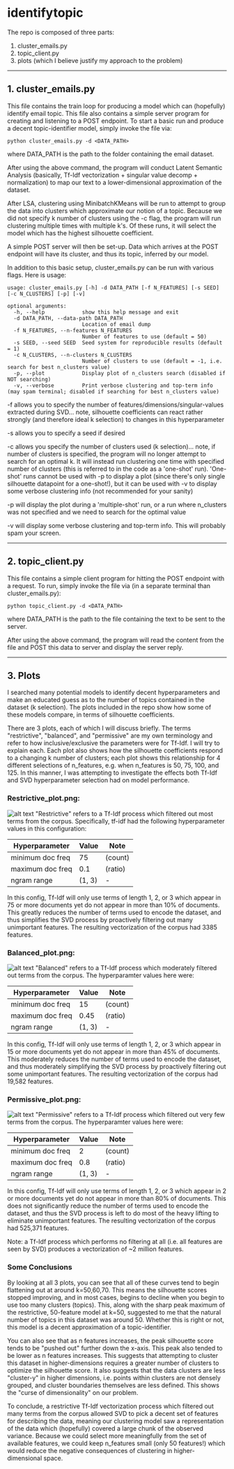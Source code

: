 # identifytopic

The repo is composed of three parts:
1) cluster_emails.py
2) topic_client.py
3) plots (which I believe justify my approach to the problem)
***
## 1. cluster_emails.py
This file contains the train loop for producing a model which can (hopefully) identify email topic.
This file also contains a simple server program for creating and listening to a POST endpoint.
To start a basic run and produce a decent topic-identifier model, simply invoke the file via:

`python cluster_emails.py -d <DATA_PATH>`

where DATA_PATH is the path to the folder containing the email dataset.

After using the above command, the program will conduct Latent Semantic Analysis (basically, Tf-Idf vectorization + singular value decomp + normalization) to map our text to a lower-dimensional approximation of the dataset.

After LSA, clustering using MinibatchKMeans will be run to attempt to group the data into clusters which approximate our notion of a topic. Because we did not specify k number of clusters using the -c flag, the program will run clustering multiple times with multiple k's. Of these runs, it will select the model which has the highest silhouette coefficient.

A simple POST server will then be set-up. Data which arrives at the POST endpoint will have its cluster, and thus its topic, inferred by our model.

In addition to this basic setup, cluster_emails.py can be run with various flags. Here is usage:

```
usage: cluster_emails.py [-h] -d DATA_PATH [-f N_FEATURES] [-s SEED] [-c N_CLUSTERS] [-p] [-v]

optional arguments:
  -h, --help            show this help message and exit
  -d DATA_PATH, --data-path DATA_PATH
                        Location of email dump
  -f N_FEATURES, --n-features N_FEATURES
                        Number of features to use (default = 50)
  -s SEED, --seed SEED  Seed system for reproducible results (default = 1)
  -c N_CLUSTERS, --n-clusters N_CLUSTERS
                        Number of clusters to use (default = -1, i.e. search for best n_clusters value)
  -p, --plot            Display plot of n_clusters search (disabled if NOT searching)
  -v, --verbose         Print verbose clustering and top-term info (may spam terminal; disabled if searching for best n_clusters value)
 ```

-f allows you to specify the number of features/dimensions/singular-values extracted during SVD... note, silhouette coefficients can react rather strongly (and therefore ideal k selection) to changes in this hyperparameter

-s allows you to specify a seed if desired

-c allows you specify the number of clusters used (k selection)... note, if number of clusters is specified, the program will no longer attempt to search for an optimal k. It will instead run clustering one time with specified number of clusters (this is referred to in the code as a 'one-shot' run). 'One-shot' runs cannot be used with -p to display a plot (since there's only single silhouette datapoint for a one-shot!), but it can be used with -v to display some verbose clustering info (not recommended for your sanity)

-p will display the plot during a 'multiple-shot' run, or a run where n_clusters was not specified and we need to search for the optimal value

-v will display some verbose clustering and top-term info. This will probably spam your screen.

***

## 2. topic_client.py
This file contains a simple client program for hitting the POST endpoint with a request.
To run, simply invoke the file via (in a separate terminal than cluster_emails.py):

`python topic_client.py -d <DATA_PATH>`

where DATA_PATH is the path to the file containing the text to be sent to the server.

After using the above command, the program will read the content from the file and POST this data to server and display the server reply.

***

## 3. Plots
I searched many potential models to identify decent hyperparameters and make an educated guess as to the number of topics contained in the dataset (k selection).
The plots included in the repo show how some of these models compare, in terms of silhouette coefficients.

There are 3 plots, each of which I will discuss briefly. The terms "restrictive", "balanced", and "permissive" are my own terminology and refer to how inclusive/exclusive the parameters were for Tf-Idf. I will try to explain each. Each plot also shows how the silhouette coefficients respond to a changing k number of clusters; each plot shows this relationship for 4 different selections of n_features, e.g. when n_features is 50, 75, 100, and 125. In this manner, I was attempting to investigate the effects both Tf-Idf and SVD hyperparameter selection had on model performance.

### Restrictive_plot.png:
![alt text](https://github.com/maccmux/identifytopic/blob/main/restrictive_plot.png?raw=true)
"Restrictive" refers to a Tf-Idf process which filtered out most terms from the corpus. Specifically, tf-idf had the following hyperparameter values in this configuration:

|Hyperparameter|Value|Note|
|-|-|-|
|minimum doc freq|75|(count)|
|maximum doc freq|0.1|(ratio)|
|ngram range|(1, 3)|-|

In this config, Tf-Idf will only use terms of length 1, 2, or 3 which appear in 75 or more documents yet do not appear in more than 10% of documents. This greatly reduces the number of terms used to encode the dataset, and thus simplifies the SVD process by proactively filtering out many unimportant features. The resulting vectorization of the corpus had 3385 features.


### Balanced_plot.png:
![alt text](https://github.com/maccmux/identifytopic/blob/main/balanced_plot.png?raw=true)
"Balanced" refers to a Tf-Idf process which moderately filtered out terms from the corpus. The hyperparamter values here were:

|Hyperparameter|Value|Note|
|-|-|-|
|minimum doc freq|15|(count)|
|maximum doc freq|0.45|(ratio)|
|ngram range|(1, 3)|-|

In this config, Tf-Idf will only use terms of length 1, 2, or 3 which appear in 15 or more documents yet do not appear in more than 45% of documents. This moderately reduces the number of terms used to encode the dataset, and thus moderately simplifying the SVD process by proactively filtering out some unimportant features. The resulting vectorization of the corpus had 19,582 features.



### Permissive_plot.png:
![alt text](https://github.com/maccmux/identifytopic/blob/main/permissive_plot.png?raw=true)
"Permissive" refers to a Tf-Idf process which filtered out very few terms from the corpus. The hyperparamter values here were:

|Hyperparameter|Value|Note|
|-|-|-|
|minimum doc freq|2|(count)|
|maximum doc freq|0.8|(ratio)|
|ngram range|(1, 3)|-|

In this config, Tf-Idf will only use terms of length 1, 2, or 3 which appear in 2 or more documents yet do not appear in more than 80% of documents. This does not significantly reduce the number of terms used to encode the dataset, and thus the SVD process is left to do most of the heavy lifting to eliminate unimportant features. The resulting vectorization of the corpus had 525,371 features.


Note: a Tf-Idf process which performs no filtering at all (i.e. all features are seen by SVD) produces a vectorization of ~2 million features.

### Some Conclusions
By looking at all 3 plots, you can see that all of these curves tend to begin flattening out at around k=50,60,70. This means the silhouette scores stopped improving, and in most cases, begins to decline when you begin to use too many clusters (topics). This, along with the sharp peak maximum of the restrictive, 50-feature model at k=50, suggested to me that the natural number of topics in this dataset was around 50. Whether this is right or not, this model is a decent approximation of a topic-identifier.

You can also see that as n features increases, the peak silhouette score tends to be "pushed out" further down the x-axis. This peak also tended to be lower as n features increases. This suggests that attempting to cluster this dataset in higher-dimensions requires a greater number of clusters to optimize the silhouette score. It also suggests that the data clusters are less "cluster-y" in higher dimensions, i.e. points within clusters are not densely grouped, and cluster boundaries themselves are less defined. This shows the "curse of dimensionality" on our problem.

To conclude, a restrictive Tf-Idf vectorization process which filtered out many terms from the corpus allowed SVD to pick a decent set of features for describing the data, meaning our clustering model saw a representation of the data which (hopefully) covered a large chunk of the observed variance. Because we could select more meaningfully from the set of available features, we could keep n_features small (only 50 features!) which would reduce the negative consequences of clustering in higher-dimensional space. 
